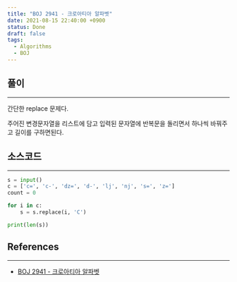 ```yaml
---
title: "BOJ 2941 - 크로아티아 알파벳"
date: 2021-08-15 22:40:00 +0900
status: Done
draft: false
tags:
  - Algorithms
  - BOJ
---
```

## 풀이
---
간단한 replace 문제다.

주어진 변경문자열을 리스트에 담고 입력된 문자열에 반복문을 돌리면서 하나씩 바꿔주고 길이를 구하면된다.

## 소스코드
---
```python
s = input()
c = ['c=', 'c-', 'dz=', 'd-', 'lj', 'nj', 's=', 'z=']
count = 0

for i in c:
    s = s.replace(i, 'C')

print(len(s))
```

## References
---
- [BOJ 2941 - 크로아티아 알파벳](https://www.acmicpc.net/problem/2941)
